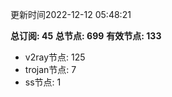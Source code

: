 更新时间2022-12-12 05:48:21

**总订阅: 45**
**总节点: 699**
**有效节点: 133**
- v2ray节点: 125
- trojan节点: 7
- ss节点: 1

